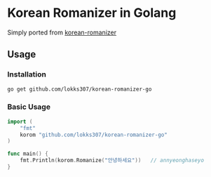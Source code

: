 # Korean Romanizer in Golang

Simply ported from [korean-romanizer](https://github.com/osori/korean-romanizer)

## Usage

### Installation
``` bash
go get github.com/lokks307/korean-romanizer-go
```

### Basic Usage
```go
import (
    "fmt"
    korom "github.com/lokks307/korean-romanizer-go"
)

func main() {
    fmt.Println(korom.Romanize("안녕하세요"))   // annyeonghaseyo
}
```
